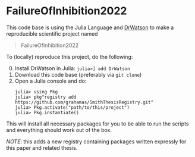 # FailureOfInhibition2022

This code base is using the Julia Language and [DrWatson](https://juliadynamics.github.io/DrWatson.jl/stable/)
to make a reproducible scientific project named
> FailureOfInhibition2022

To (locally) reproduce this project, do the following:

0. Install DrWatson in Julia: `julia>] add DrWatson`
1. Download this code base (preferably via `git clone`)
2. Open a Julia console and do:
   ```
   julia> using Pkg
   julia> pkg"registry add https://github.com/grahamas/SmithThesisRegistry.git"
   julia> Pkg.activate("path/to/this/project")
   julia> Pkg.instantiate()
   ```

This will install all necessary packages for you to be able to run the scripts and
everything should work out of the box. 

*NOTE*: this adds a new registry containing packages written expressly for this paper and related thesis.
